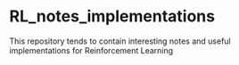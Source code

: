 # RL_notes_implementations
This repository tends to contain interesting notes and useful implementations for Reinforcement Learning
